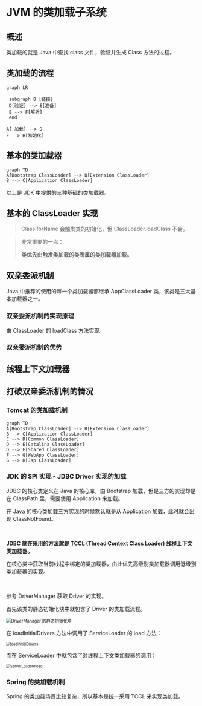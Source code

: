 # JVM 的类加载子系统



## 概述

类加载的就是 Java 中查找 class 文件，验证并生成 Class 方法的过程。



## 类加载的流程

```mermaid
graph LR

 subgraph B [链接]
 D[验证] --> E[准备]
 E --> F[解析]
 end

A[ 加载] --> D
F --> H[初始化]

```







## 基本的类加载器

```mermaid
graph TD
A[Bootstrap ClassLoader] --> B[Extension ClassLoader] 
B --> C[Application ClassLoader]
```

以上是 JDK 中提供的三种基础的类加载器。





## 基本的 ClassLoader 实现



> Class.forName 会触发类的初始化，但 ClassLoader.loadClass 不会。



> 非常重要的一点：
>
> **类优先由触发类加载的类所属的类加载器加载。**

## 双亲委派机制



Java 中推荐的使用的每一个类加载器都继承 AppClassLoader 类，该类是三大基本加载器之一。

### 双亲委派机制的实现原理

由 ClassLoader 的 loadClass 方法实现。

### 双亲委派机制的优势



## 线程上下文加载器



## 打破双亲委派机制的情况



### Tomcat 的类加载机制

```mermaid
graph TD
A[Bootstrap ClassLoader] --> B[Extension ClassLoader] 
B --> C[Application ClassLoader]
C --> D[Common ClassLoader]
D --> E[Catalina ClassLoader]
D --> F[Shared ClassLoader]
F --> G[WebApp ClassLoader]
G --> H[Jsp ClassLoader]
```





### JDK 的 SPI 实现 - JDBC Driver 实现的加载

JDBC 的核心类定义在 Java 的核心库，由 Bootstrap 加载，但是三方的实现却是在 ClassPath 里，需要使用 Application 来加载。

在 Java 的核心类加载三方实现的时候默认就是从  Application 加载，此时就会出现 ClassNotFound。

<br>

**JDBC 就在采用的方法就是 TCCL (Thread Context Class Loader) 线程上下文类加载器。**

在核心类中获取当前线程中绑定的类加载器，由此优先高级别类加载器调用低级别类加载器的实现。

<br>

参考 DriverManager 获取 Driver 的实现。

首先该类的静态初始化块中就包含了 Driver 的类加载流程。

<img src="assets/DriverManager的静态初始化块.png" alt="DriverManager 的静态初始化块" style="zoom:80%;" />

在 loadInitialDrivers 方法中调用了 ServiceLoader 的 load 方法：

<img src="assets/DriverManager#loadInitialDrivers.png" alt="loadInitialDrivers" style="zoom:67%;" />



而在 ServiceLoader 中就包含了对线程上下文类加载器的调用：

<img src="assets/ServerLoader#load.png" alt="ServerLoader#load" style="zoom:67%;" />





### Spring 的类加载机制



Spring 的类加载场景比较复杂，所以基本是统一采用 TCCL 来实现类加载。